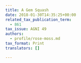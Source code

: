 ```yaml
---
title: A Gem Squash
date: 2018-01-30T14:35:25+00:00
related_tax_publication_term:
  - 861
tax_issue: AGNI 49
authors:
  - profile/rose-moss.md
tax_format: Print
translators: []

---
```

